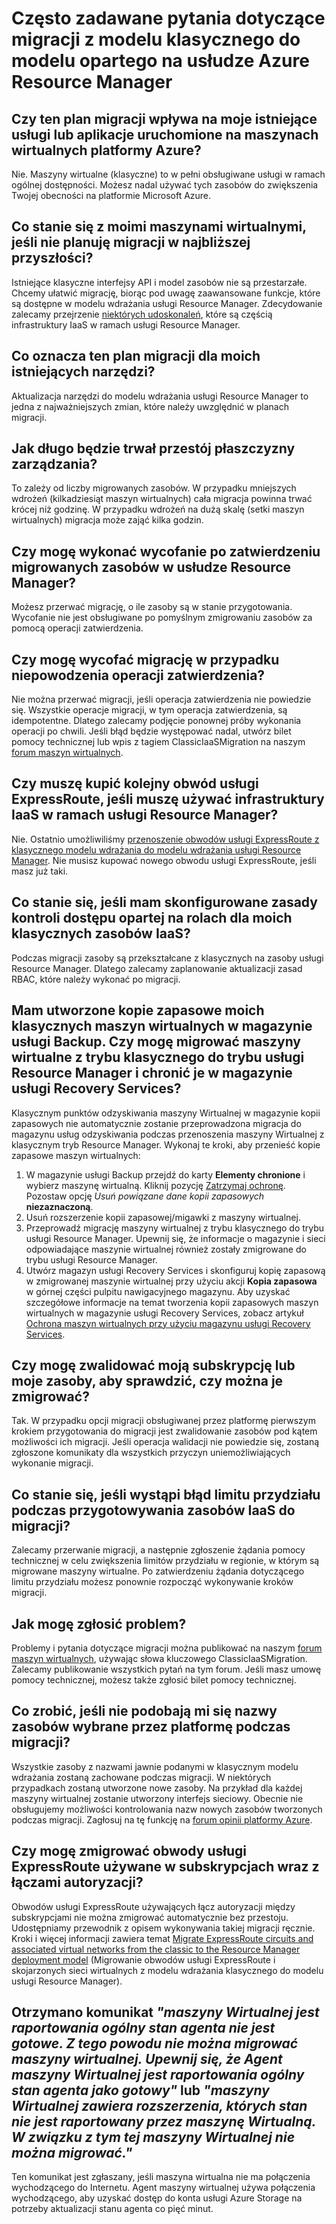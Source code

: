 # <a name="frequently-asked-questions-about-classic-to-azure-resource-manager-migration"></a>Często zadawane pytania dotyczące migracji z modelu klasycznego do modelu opartego na usłudze Azure Resource Manager

## <a name="does-this-migration-plan-affect-any-of-my-existing-services-or-applications-that-run-on-azure-virtual-machines"></a>Czy ten plan migracji wpływa na moje istniejące usługi lub aplikacje uruchomione na maszynach wirtualnych platformy Azure? 

Nie. Maszyny wirtualne (klasyczne) to w pełni obsługiwane usługi w ramach ogólnej dostępności. Możesz nadal używać tych zasobów do zwiększenia Twojej obecności na platformie Microsoft Azure.

## <a name="what-happens-to-my-vms-if-i-dont-plan-on-migrating-in-the-near-future"></a>Co stanie się z moimi maszynami wirtualnymi, jeśli nie planuję migracji w najbliższej przyszłości? 

Istniejące klasyczne interfejsy API i model zasobów nie są przestarzałe. Chcemy ułatwić migrację, biorąc pod uwagę zaawansowane funkcje, które są dostępne w modelu wdrażania usługi Resource Manager. Zdecydowanie zalecamy przejrzenie [niektórych udoskonaleń](../articles/azure-resource-manager/resource-manager-deployment-model.md), które są częścią infrastruktury IaaS w ramach usługi Resource Manager.

## <a name="what-does-this-migration-plan-mean-for-my-existing-tooling"></a>Co oznacza ten plan migracji dla moich istniejących narzędzi? 

Aktualizacja narzędzi do modelu wdrażania usługi Resource Manager to jedna z najważniejszych zmian, które należy uwzględnić w planach migracji.

## <a name="how-long-will-the-management-plane-downtime-be"></a>Jak długo będzie trwał przestój płaszczyzny zarządzania? 

To zależy od liczby migrowanych zasobów. W przypadku mniejszych wdrożeń (kilkadziesiąt maszyn wirtualnych) cała migracja powinna trwać krócej niż godzinę. W przypadku wdrożeń na dużą skalę (setki maszyn wirtualnych) migracja może zająć kilka godzin.

## <a name="can-i-roll-back-after-my-migrating-resources-are-committed-in-resource-manager"></a>Czy mogę wykonać wycofanie po zatwierdzeniu migrowanych zasobów w usłudze Resource Manager? 

Możesz przerwać migrację, o ile zasoby są w stanie przygotowania. Wycofanie nie jest obsługiwane po pomyślnym zmigrowaniu zasobów za pomocą operacji zatwierdzenia.

## <a name="can-i-roll-back-my-migration-if-the-commit-operation-fails"></a>Czy mogę wycofać migrację w przypadku niepowodzenia operacji zatwierdzenia? 

Nie można przerwać migracji, jeśli operacja zatwierdzenia nie powiedzie się. Wszystkie operacje migracji, w tym operacja zatwierdzenia, są idempotentne. Dlatego zalecamy podjęcie ponownej próby wykonania operacji po chwili. Jeśli błąd będzie występować nadal, utwórz bilet pomocy technicznej lub wpis z tagiem ClassicIaaSMigration na naszym [forum maszyn wirtualnych](https://social.msdn.microsoft.com/Forums/azure/home?forum=WAVirtualMachinesforWindows).

## <a name="do-i-have-to-buy-another-express-route-circuit-if-i-have-to-use-iaas-under-resource-manager"></a>Czy muszę kupić kolejny obwód usługi ExpressRoute, jeśli muszę używać infrastruktury IaaS w ramach usługi Resource Manager? 

Nie. Ostatnio umożliwiliśmy [przenoszenie obwodów usługi ExpressRoute z klasycznego modelu wdrażania do modelu wdrażania usługi Resource Manager](../articles/expressroute/expressroute-move.md). Nie musisz kupować nowego obwodu usługi ExpressRoute, jeśli masz już taki.

## <a name="what-if-i-had-configured-role-based-access-control-policies-for-my-classic-iaas-resources"></a>Co stanie się, jeśli mam skonfigurowane zasady kontroli dostępu opartej na rolach dla moich klasycznych zasobów IaaS? 

Podczas migracji zasoby są przekształcane z klasycznych na zasoby usługi Resource Manager. Dlatego zalecamy zaplanowanie aktualizacji zasad RBAC, które należy wykonać po migracji.

## <a name="i-backed-up-my-classic-vms-in-a-backup-vault-can-i-migrate-my-vms-from-classic-mode-to-resource-manager-mode-and-protect-them-in-a-recovery-services-vault"></a>Mam utworzone kopie zapasowe moich klasycznych maszyn wirtualnych w magazynie usługi Backup. Czy mogę migrować maszyny wirtualne z trybu klasycznego do trybu usługi Resource Manager i chronić je w magazynie usługi Recovery Services?

<a name="vault">Klasycznym</a> punktów odzyskiwania maszyny Wirtualnej w magazynie kopii zapasowych nie automatycznie zostanie przeprowadzona migracja do magazynu usług odzyskiwania podczas przenoszenia maszyny Wirtualnej z klasycznym tryb Resource Manager. Wykonaj te kroki, aby przenieść kopie zapasowe maszyn wirtualnych:

1. W magazynie usługi Backup przejdź do karty **Elementy chronione** i wybierz maszynę wirtualną. Kliknij pozycję [Zatrzymaj ochronę](../articles/backup/backup-azure-manage-vms.md#stop-protecting-virtual-machines). Pozostaw opcję *Usuń powiązane dane kopii zapasowych* **niezaznaczoną**.
2. Usuń rozszerzenie kopii zapasowej/migawki z maszyny wirtualnej.
3. Przeprowadź migrację maszyny wirtualnej z trybu klasycznego do trybu usługi Resource Manager. Upewnij się, że informacje o magazynie i sieci odpowiadające maszynie wirtualnej również zostały zmigrowane do trybu usługi Resource Manager.
4. Utwórz magazyn usługi Recovery Services i skonfiguruj kopię zapasową w zmigrowanej maszynie wirtualnej przy użyciu akcji **Kopia zapasowa** w górnej części pulpitu nawigacyjnego magazynu. Aby uzyskać szczegółowe informacje na temat tworzenia kopii zapasowych maszyn wirtualnych w magazynie usługi Recovery Services, zobacz artykuł [Ochrona maszyn wirtualnych przy użyciu magazynu usługi Recovery Services](../articles/backup/backup-azure-vms-first-look-arm.md).

## <a name="can-i-validate-my-subscription-or-resources-to-see-if-theyre-capable-of-migration"></a>Czy mogę zwalidować moją subskrypcję lub moje zasoby, aby sprawdzić, czy można je zmigrować? 

Tak. W przypadku opcji migracji obsługiwanej przez platformę pierwszym krokiem przygotowania do migracji jest zwalidowanie zasobów pod kątem możliwości ich migracji. Jeśli operacja walidacji nie powiedzie się, zostaną zgłoszone komunikaty dla wszystkich przyczyn uniemożliwiających wykonanie migracji.

## <a name="what-happens-if-i-run-into-a-quota-error-while-preparing-the-iaas-resources-for-migration"></a>Co stanie się, jeśli wystąpi błąd limitu przydziału podczas przygotowywania zasobów IaaS do migracji? 

Zalecamy przerwanie migracji, a następnie zgłoszenie żądania pomocy technicznej w celu zwiększenia limitów przydziału w regionie, w którym są migrowane maszyny wirtualne. Po zatwierdzeniu żądania dotyczącego limitu przydziału możesz ponownie rozpocząć wykonywanie kroków migracji.

## <a name="how-do-i-report-an-issue"></a>Jak mogę zgłosić problem? 

Problemy i pytania dotyczące migracji można publikować na naszym [forum maszyn wirtualnych](https://social.msdn.microsoft.com/Forums/azure/home?forum=WAVirtualMachinesforWindows), używając słowa kluczowego ClassicIaaSMigration. Zalecamy publikowanie wszystkich pytań na tym forum. Jeśli masz umowę pomocy technicznej, możesz także zgłosić bilet pomocy technicznej.

## <a name="what-if-i-dont-like-the-names-of-the-resources-that-the-platform-chose-during-migration"></a>Co zrobić, jeśli nie podobają mi się nazwy zasobów wybrane przez platformę podczas migracji? 

Wszystkie zasoby z nazwami jawnie podanymi w klasycznym modelu wdrażania zostaną zachowane podczas migracji. W niektórych przypadkach zostaną utworzone nowe zasoby. Na przykład dla każdej maszyny wirtualnej zostanie utworzony interfejs sieciowy. Obecnie nie obsługujemy możliwości kontrolowania nazw nowych zasobów tworzonych podczas migracji. Zagłosuj na tę funkcję na [forum opinii platformy Azure](http://feedback.azure.com).

## <a name="can-i-migrate-expressroute-circuits-used-across-subscriptions-with-authorization-links"></a>Czy mogę zmigrować obwody usługi ExpressRoute używane w subskrypcjach wraz z łączami autoryzacji? 

Obwodów usługi ExpressRoute używających łącz autoryzacji między subskrypcjami nie można zmigrować automatycznie bez przestoju. Udostępniamy przewodnik z opisem wykonywania takiej migracji ręcznie. Kroki i więcej informacji zawiera temat [Migrate ExpressRoute circuits and associated virtual networks from the classic to the Resource Manager deployment model](../articles/expressroute/expressroute-migration-classic-resource-manager.md) (Migrowanie obwodów usługi ExpressRoute i skojarzonych sieci wirtualnych z modelu wdrażania klasycznego do modelu usługi Resource Manager).

## <a name="i-got-the-message-vm-is-reporting-the-overall-agent-status-as-not-ready-hence-the-vm-cannot-be-migrated-ensure-that-the-vm-agent-is-reporting-overall-agent-status-as-ready-or-vm-contains-extension-whose-status-is-not-being-reported-from-the-vm-hence-this-vm-cannot-be-migrated"></a>Otrzymano komunikat *"maszyny Wirtualnej jest raportowania ogólny stan agenta nie jest gotowe. Z tego powodu nie można migrować maszyny wirtualnej. Upewnij się, że Agent maszyny Wirtualnej jest raportowania ogólny stan agenta jako gotowy"* lub *"maszyny Wirtualnej zawiera rozszerzenia, których stan nie jest raportowany przez maszynę Wirtualną. W związku z tym tej maszyny Wirtualnej nie można migrować."*

Ten komunikat jest zgłaszany, jeśli maszyna wirtualna nie ma połączenia wychodzącego do Internetu. Agent maszyny wirtualnej używa połączenia wychodzącego, aby uzyskać dostęp do konta usługi Azure Storage na potrzeby aktualizacji stanu agenta co pięć minut.
